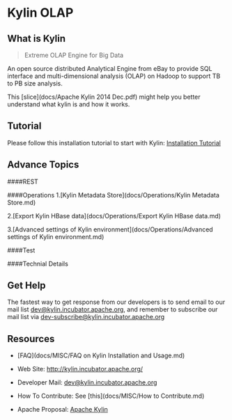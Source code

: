 Kylin OLAP
===========


What is Kylin
------------
> Extreme OLAP Engine for Big Data

An open source distributed Analytical Engine from eBay to provide SQL interface and multi-dimensional analysis (OLAP) on Hadoop to support TB to PB size analysis.

This [slice](docs/Apache Kylin 2014 Dec.pdf) might help you better understand what kylin is and how it works.


Tutorial 
------------

Please follow this installation tutorial to start with Kylin: [Installation Tutorial](docs/Installation/Installation.md)


Advance Topics
-------
####REST

####Operations
1.[Kylin Metadata Store](docs/Operations/Kylin Metadata Store.md)

2.[Export Kylin HBase data](docs/Operations/Export Kylin HBase data.md)

3.[Advanced settings of Kylin environment](docs/Operations/Advanced settings of Kylin environment.md)

####Test

####Technial Details


Get Help
------------

The fastest way to get response from our developers is to send email to our mail list <dev@kylin.incubator.apache.org>, and remember to subscribe our mail list via <dev-subscribe@kylin.incubator.apache.org>


Resources
------------

* [FAQ](docs/MISC/FAQ on Kylin Installation and Usage.md)

* Web Site: <http://kylin.incubator.apache.org/>

* Developer Mail: <dev@kylin.incubator.apache.org>

* How To Contribute: See [this](docs/MISC/How to Contribute.md)

*  Apache Proposal: [Apache Kylin](https://wiki.apache.org/incubator/KylinProposal)

